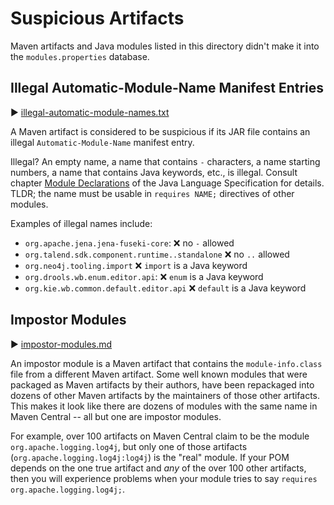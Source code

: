 # Suspicious Artifacts

Maven artifacts and Java modules listed in this directory didn't make it into the `modules.properties` database.

## Illegal Automatic-Module-Name Manifest Entries

▶ [illegal-automatic-module-names.txt](illegal-automatic-module-names.txt)

A Maven artifact is considered to be suspicious if its JAR file contains an illegal `Automatic-Module-Name` manifest entry.

Illegal? An empty name, a name that contains `-` characters, a name starting numbers, a name that contains Java keywords, etc., is illegal.
Consult chapter [Module Declarations](https://docs.oracle.com/javase/specs/jls/se9/html/jls-7.html#jls-7.7) of the Java Language Specification for details.
TLDR; the name must be usable in `requires NAME;` directives of other modules.

Examples of illegal names include:

- `org.apache.jena.jena-fuseki-core`: ❌ no `-` allowed
- `org.talend.sdk.component.runtime..standalone` ❌ no `..` allowed
- `org.neo4j.tooling.import` ❌ `import` is a Java keyword
- `org.drools.wb.enum.editor.api`: ❌ `enum` is a Java keyword
- `org.kie.wb.common.default.editor.api` ❌ `default` is a Java keyword

## Impostor Modules

▶ [impostor-modules.md](impostor-modules.md)

An impostor module is a Maven artifact that contains the `module-info.class` file from a different Maven artifact.
Some well known modules that were packaged as Maven artifacts by their authors, have been repackaged into dozens of other Maven artifacts by the maintainers of those other artifacts.
This makes it look like there are dozens of modules with the same name in Maven Central -- all but one are impostor modules.

For example, over 100 artifacts on Maven Central claim to be the module `org.apache.logging.log4j`, but only one of those artifacts (`org.apache.logging.log4j:log4j`) is the "real" module.
If your POM depends on the one true artifact and _any_ of the over 100 other artifacts, then you will experience problems when your module tries to say `requires org.apache.logging.log4j;`.
